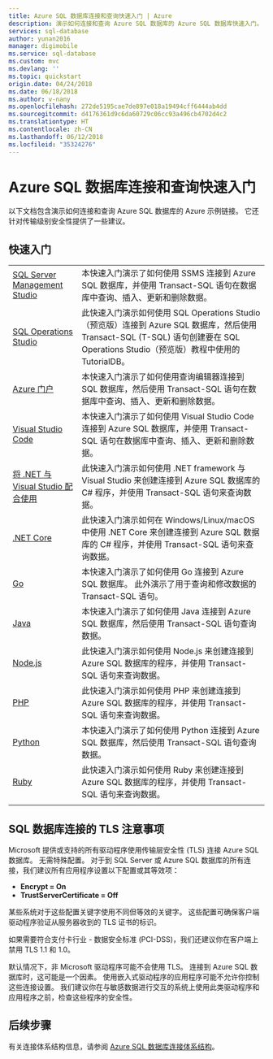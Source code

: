 ```yaml
---
title: Azure SQL 数据库连接和查询快速入门 | Azure
description: 演示如何连接和查询 Azure SQL 数据库的 Azure SQL 数据库快速入门。
services: sql-database
author: yunan2016
manager: digimobile
ms.service: sql-database
ms.custom: mvc
ms.devlang: ''
ms.topic: quickstart
origin.date: 04/24/2018
ms.date: 06/18/2018
ms.author: v-nany
ms.openlocfilehash: 272de5195cae7de897e018a19494cff6444ab4dd
ms.sourcegitcommit: d4176361d9c6da60729c06cc93a496cb4702d4c2
ms.translationtype: HT
ms.contentlocale: zh-CN
ms.lasthandoff: 06/12/2018
ms.locfileid: "35324276"
---
```

# <a name="azure-sql-database-connect-and-query-quickstarts"></a>Azure SQL 数据库连接和查询快速入门

以下文档包含演示如何连接和查询 Azure SQL 数据库的 Azure 示例链接。 它还针对传输级别安全性提供了一些建议。

## <a name="quickstarts"></a>快速入门

| |  |
|---|---|
|[SQL Server Management Studio](sql-database-connect-query-ssms.md)|本快速入门演示了如何使用 SSMS 连接到 Azure SQL 数据库，并使用 Transact-SQL 语句在数据库中查询、插入、更新和删除数据。|
|[SQL Operations Studio ](https://docs.microsoft.com/sql/sql-operations-studio/quickstart-sql-database?toc=/azure/sql-database/toc.json)|此快速入门演示如何使用 SQL Operations Studio（预览版）连接到 Azure SQL 数据库，然后使用 Transact-SQL (T-SQL) 语句创建要在 SQL Operations Studio（预览版）教程中使用的 TutorialDB。|
|[Azure 门户](sql-database-connect-query-portal.md)|本快速入门演示了如何使用查询编辑器连接到 SQL 数据库，然后使用 Transact-SQL 语句在数据库中查询、插入、更新和删除数据。|
|[Visual Studio Code](sql-database-connect-query-vscode.md)|本快速入门演示了如何使用 Visual Studio Code 连接到 Azure SQL 数据库，并使用 Transact-SQL 语句在数据库中查询、插入、更新和删除数据。|
|[将 .NET 与 Visual Studio 配合使用](sql-database-connect-query-dotnet-visual-studio.md)|此快速入门演示如何使用 .NET framework 与 Visual Studio 来创建连接到 Azure SQL 数据库的 C# 程序，并使用 Transact-SQL 语句来查询数据。|
|[.NET Core](sql-database-connect-query-dotnet-core.md)|此快速入门演示如何在 Windows/Linux/macOS 中使用 .NET Core 来创建连接到 Azure SQL 数据库的 C# 程序，并使用 Transact-SQL 语句来查询数据。|
|[Go](sql-database-connect-query-go.md)|本快速入门演示了如何使用 Go 连接到 Azure SQL 数据库。 此外演示了用于查询和修改数据的 Transact-SQL 语句。|
|[Java](sql-database-connect-query-java.md)|本快速入门演示了如何使用 Java 连接到 Azure SQL 数据库，然后使用 Transact-SQL 语句查询数据。|
|[Node.js](sql-database-connect-query-nodejs.md)|此快速入门演示如何使用 Node.js 来创建连接到 Azure SQL 数据库的程序，并使用 Transact-SQL 语句来查询数据。|
|[PHP](sql-database-connect-query-php.md)|此快速入门演示如何使用 PHP 来创建连接到 Azure SQL 数据库的程序，并使用 Transact-SQL 语句来查询数据。|
|[Python](sql-database-connect-query-python.md)|本快速入门演示了如何使用 Python 连接到 Azure SQL 数据库，然后使用 Transact-SQL 语句查询数据。 |
|[Ruby](sql-database-connect-query-ruby.md)|此快速入门演示如何使用 Ruby 来创建连接到 Azure SQL 数据库的程序，并使用 Transact-SQL 语句来查询数据。|
|||

## <a name="tls-considerations-for-sql-database-connectivity"></a>SQL 数据库连接的 TLS 注意事项
Microsoft 提供或支持的所有驱动程序使用传输层安全性 (TLS) 连接 Azure SQL 数据库。 无需特殊配置。 对于到 SQL Server 或 Azure SQL 数据库的所有连接，我们建议所有应用程序设置以下配置或其等效项：

 - **Encrypt = On**
 - **TrustServerCertificate = Off**

某些系统对于这些配置关键字使用不同但等效的关键字。 这些配置可确保客户端驱动程序验证从服务器收到的 TLS 证书的标识。

如果需要符合支付卡行业 - 数据安全标准 (PCI-DSS)，我们还建议你在客户端上禁用 TLS 1.1 和 1.0。

默认情况下，非 Microsoft 驱动程序可能不会使用 TLS。 连接到 Azure SQL 数据库时，这可能是一个因素。 使用嵌入式驱动程序的应用程序可能不允许你控制这些连接设置。 我们建议你在与敏感数据进行交互的系统上使用此类驱动程序和应用程序之前，检查这些程序的安全性。

## <a name="next-steps"></a>后续步骤

有关连接体系结构信息，请参阅 [Azure SQL 数据库连接体系结构](sql-database-connectivity-architecture.md)。